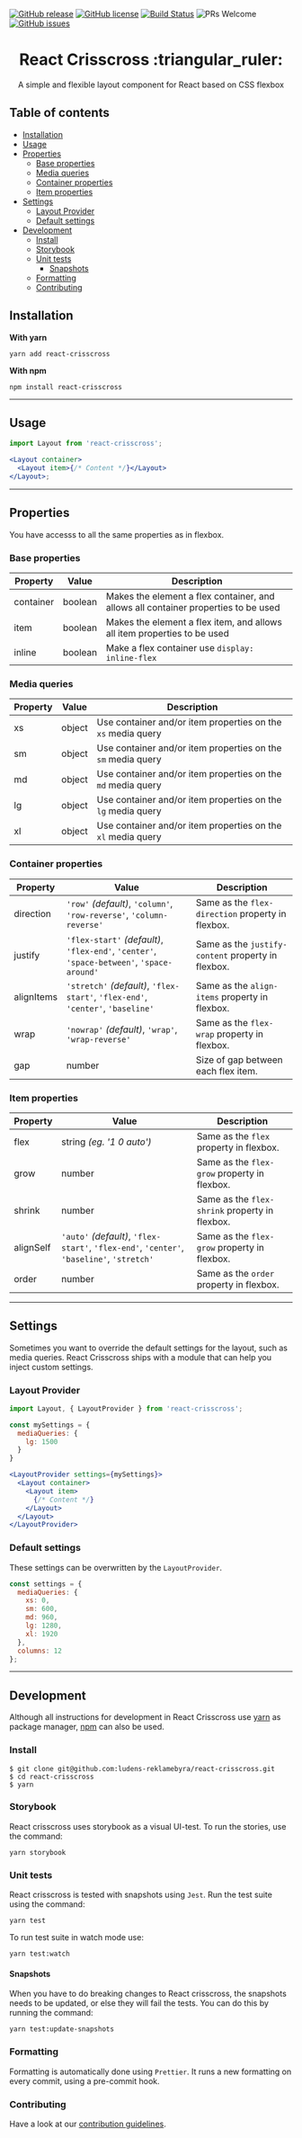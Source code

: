 [![GitHub release](https://img.shields.io/github/release/ludens-reklamebyra/react-crisscross.svg)](https://github.com/ludens-reklamebyra/react-crisscross/releases/)
[![GitHub license](https://img.shields.io/github/license/ludens-reklamebyra/react-crisscross.svg)](https://github.com/ludens-reklamebyra/react-crisscross/blob/master/LICENSE)
[![Build Status](https://travis-ci.org/ludens-reklamebyra/react-crisscross.svg?branch=master)](https://travis-ci.org/ludens-reklamebyra/react-crisscross)
![PRs Welcome](https://img.shields.io/badge/PRs-welcome-brightgreen.svg)
[![GitHub issues](https://img.shields.io/github/issues/ludens-reklamebyra/react-crisscross.svg)](https://github.com/ludens-reklamebyra/react-crisscross/issues)

<h1 align="center">React Crisscross :triangular_ruler:</h1>
<p align="center">A simple and flexible layout component for React based on CSS flexbox</p>

## Table of contents

- [Installation](#installation)
- [Usage](#usage)
- [Properties](#properties)
  - [Base properties](#base-properties)
  - [Media queries](#media-queries)
  - [Container properties](#container-properties)
  - [Item properties](#item-properties)
- [Settings](#settings)
  - [Layout Provider](#layout-provider)
  - [Default settings](#default-settings)
- [Development](#development)
  - [Install](#install)
  - [Storybook](#storybook)
  - [Unit tests](#unit-tests)
    - [Snapshots](#snapshots)
  - [Formatting](#formatting)
  - [Contributing](#contributing)

## Installation

<strong>With yarn</strong> </br>

`yarn add react-crisscross`

<strong>With npm</strong> </br>

`npm install react-crisscross`

---

## Usage

```jsx
import Layout from 'react-crisscross';

<Layout container>
  <Layout item>{/* Content */}</Layout>
</Layout>;
```

---

## Properties

You have accesss to all the same properties as in flexbox.

### Base properties

| Property  | Value   | Description                                                                        |
| --------- | ------- | ---------------------------------------------------------------------------------- |
| container | boolean | Makes the element a flex container, and allows all container properties to be used |
| item      | boolean | Makes the element a flex item, and allows all item properties to be used           |
| inline    | boolean | Make a flex container use `display: inline-flex`                                   |

### Media queries

| Property | Value  | Description                                                  |
| -------- | ------ | ------------------------------------------------------------ |
| xs       | object | Use container and/or item properties on the `xs` media query |
| sm       | object | Use container and/or item properties on the `sm` media query |
| md       | object | Use container and/or item properties on the `md` media query |
| lg       | object | Use container and/or item properties on the `lg` media query |
| xl       | object | Use container and/or item properties on the `xl` media query |

### Container properties

| Property   | Value                                                                                     | Description                                        |
| ---------- | ----------------------------------------------------------------------------------------- | -------------------------------------------------- |
| direction  | `'row'` _(default)_, `'column'`, `'row-reverse'`, `'column-reverse'`                      | Same as the `flex-direction` property in flexbox.  |
| justify    | `'flex-start'` _(default)_, `'flex-end'`, `'center'`, `'space-between'`, `'space-around'` | Same as the `justify-content` property in flexbox. |
| alignItems | `'stretch'` _(default)_, `'flex-start'`, `'flex-end'`, `'center'`, `'baseline'`           | Same as the `align-items` property in flexbox.     |
| wrap       | `'nowrap'` _(default)_, `'wrap'`, `'wrap-reverse'`                                        | Same as the `flex-wrap` property in flexbox.       |
| gap        | number                                                                                    | Size of gap between each flex item.                |

### Item properties

| Property  | Value                                                                                     | Description                                    |
| --------- | ----------------------------------------------------------------------------------------- | ---------------------------------------------- |
| flex      | string _(eg. '1 0 auto')_                                                                 | Same as the `flex` property in flexbox.        |
| grow      | number                                                                                    | Same as the `flex-grow` property in flexbox.   |
| shrink    | number                                                                                    | Same as the `flex-shrink` property in flexbox. |
| alignSelf | `'auto'` _(default)_, `'flex-start'`, `'flex-end'`, `'center'`, `'baseline'`, `'stretch'` | Same as the `flex-grow` property in flexbox.   |
| order     | number                                                                                    | Same as the `order` property in flexbox.       |

---

## Settings

Sometimes you want to override the default settings for the layout, such as media queries. React Crisscross ships with a module that can help you inject custom settings.

### Layout Provider

```jsx
import Layout, { LayoutProvider } from 'react-crisscross';

const mySettings = {
  mediaQueries: {
    lg: 1500
  }
}

<LayoutProvider settings={mySettings}>
  <Layout container>
    <Layout item>
      {/* Content */}
    </Layout>
  </Layout>
</LayoutProvider>
```

### Default settings

These settings can be overwritten by the `LayoutProvider`.

```js
const settings = {
  mediaQueries: {
    xs: 0,
    sm: 600,
    md: 960,
    lg: 1280,
    xl: 1920
  },
  columns: 12
};
```

---

## Development

Although all instructions for development in React Crisscross use [yarn](https://yarnpkg.com/lang/en/) as package manager, [npm](https://www.npmjs.com/) can also be used.

### Install

```
$ git clone git@github.com:ludens-reklamebyra/react-crisscross.git
$ cd react-crisscross
$ yarn
```

### Storybook

React crisscross uses storybook as a visual UI-test. To run the stories, use the command:

```
yarn storybook
```

### Unit tests

React crisscross is tested with snapshots using `Jest`.
Run the test suite using the command:

```
yarn test
```

To run test suite in watch mode use:

```
yarn test:watch
```

#### Snapshots

When you have to do breaking changes to React crisscross, the snapshots needs to be updated, or else they will fail the tests. You can do this by running the command:

```
yarn test:update-snapshots
```

### Formatting

Formatting is automatically done using `Prettier`. It runs a new formatting on every commit, using a pre-commit hook.

### Contributing

Have a look at our [contribution guidelines](./CONTRIBUTING.md).

